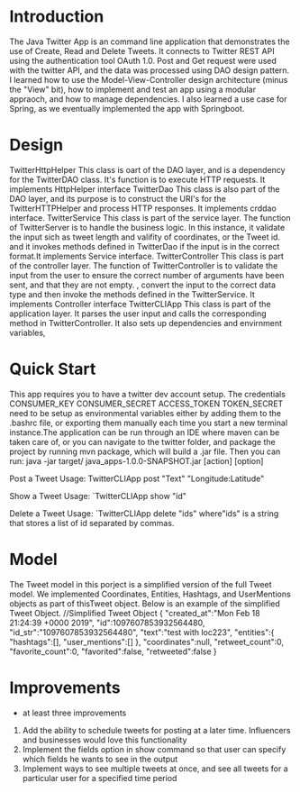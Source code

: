 # Introduction
The Java Twitter App is an command line application that demonstrates the use of Create, Read and Delete Tweets. It connects to Twitter REST API using the authentication tool OAuth 1.0. Post and Get request were used with the twitter API, and the data was processed using DAO design pattern. I learned how to use the Model-View-Controller design architecture (minus the "View" bit), how to implement and test an app using a modular appraoch, and how to manage dependencies. I also learned a use case for Spring, as we eventually implemented the app with Springboot.
# Design
TwitterHttpHelper
This class is oart of the DAO layer, and is a dependency for the TwitterDAO class. It's function is to execute HTTP requests. It implements HttpHelper interface
TwitterDao
This class is also part of the DAO layer, and its purpose is to construct the URI's for the TwitterHTTPHelper and process HTTP responses. It implements crddao interface. 
TwitterService
This class is part of the service layer. The function of TwitterServer is to handle the business logic. In this instance, it validate the input sich as tweet length and valifity of coordinates, or the Tweet id. and it invokes methods defined in TwitterDao if the input is in the correct format.It implements Service interface.
TwitterController
This class is part of the controller layer.
The function of TwitterController is to validate the input from the user to ensure the correct number of arguments have been sent, and that they are not empty. , convert the input to the correct data type and then invoke the methods defined in the TwitterService. It implements Controller interface
TwitterCLIApp
This class is part of the application layer. It parses the user input and calls the corresponding method in TwitterController. It also sets up dependencies and envirnment variables, 

# Quick Start
This app requires you to have a twitter dev account setup. The credentials CONSUMER_KEY
CONSUMER_SECRET
ACCESS_TOKEN
TOKEN_SECRET need to be setup as environmental variables either by adding them to the .bashrc file, or exporting them manually each time you start a new terminal instance.The application can be run through an IDE where maven can be taken care of, or you can navigate to the twitter folder, and package the project by running mvn package, which will build a .jar file. Then you can run:
java -jar target/ java_apps-1.0.0-SNAPSHOT.jar [action] [option]

Post a Tweet
Usage: TwitterCLIApp post "Text" "Longitude:Latitude"

Show a Tweet
Usage: `TwitterCLIApp show "id"

Delete a Tweet
Usage: `TwitterCLIApp delete "ids" where"ids" is a string that stores a list of id separated by commas.

# Model

The Tweet model in this porject is a simplified version of the full Tweet model. We implemented Coordinates, Entities, Hashtags, and UserMentions objects as part of thisTweet object. Below is an example of the simplified Tweet Object.
//Simplified Tweet Object 
{ "created_at":"Mon Feb 18 21:24:39 +0000 2019", 
"id":1097607853932564480, 
"id_str":"1097607853932564480", 
"text":"test with loc223", 
"entities":{ 
"hashtags":[], 
"user_mentions":[] 
}, 
"coordinates":null, 
"retweet_count":0, 
"favorite_count":0, 
"favorited":false, 
"retweeted":false 
}

# Improvements
- at least three improvements
1. Add the ability to schedule tweets for posting at a later time. Influencers and businesses would love this functionality
2. Implement the fields option in show command so that user can specify which fields he wants to see in the output
3. Implement ways to see multiple tweets at once, and see all tweets for a particular user for a specified time period
